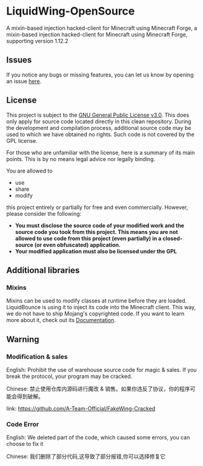 # LiquidWing-OpenSource
A mixin-based injection hacked-client for Minecraft using Minecraft Forge, a mixin-based injection hacked-client for Minecraft using Minecraft Forge, supporting version 1.12.2


## Issues
If you notice any bugs or missing features, you can let us know by opening an issue [here](https://github.com/A-Team-Official/LiquidWing-Open/issues).

## License
This project is subject to the [GNU General Public License v3.0](LICENSE). This does only apply for source code located directly in this clean repository. During the development and compilation process, additional source code may be used to which we have obtained no rights. Such code is not covered by the GPL license.

For those who are unfamiliar with the license, here is a summary of its main points. This is by no means legal advice nor legally binding.

You are allowed to
- use
- share
- modify

this project entirely or partially for free and even commercially. However, please consider the following:

- **You must disclose the source code of your modified work and the source code you took from this project. This means you are not allowed to use code from this project (even partially) in a closed-source (or even obfuscated) application.**
- **Your modified application must also be licensed under the GPL** 

## Additional libraries
### Mixins
Mixins can be used to modify classes at runtime before they are loaded. LiquidBounce is using it to inject its code into the Minecraft client. This way, we do not have to ship Mojang's copyrighted code. If you want to learn more about it, check out its [Documentation](https://docs.spongepowered.org/5.1.0/en/plugin/internals/mixins.html).

## Warning
### Modification & sales

English: Prohibit the use of warehouse source code for magic & sales. If you break the protocol, your program may be cracked.

Chinese: 禁止使用仓库内源码进行魔改 & 销售。如果你违反了协议，你的程序可能会得到破解。

link: https://github.com/A-Team-Official/FakeWing-Cracked

### Code Error

English: We deleted part of the code, which caused some errors, you can choose to fix it

Chinese: 我们删除了部分代码,这导致了部分报错,你可以选择修复它
